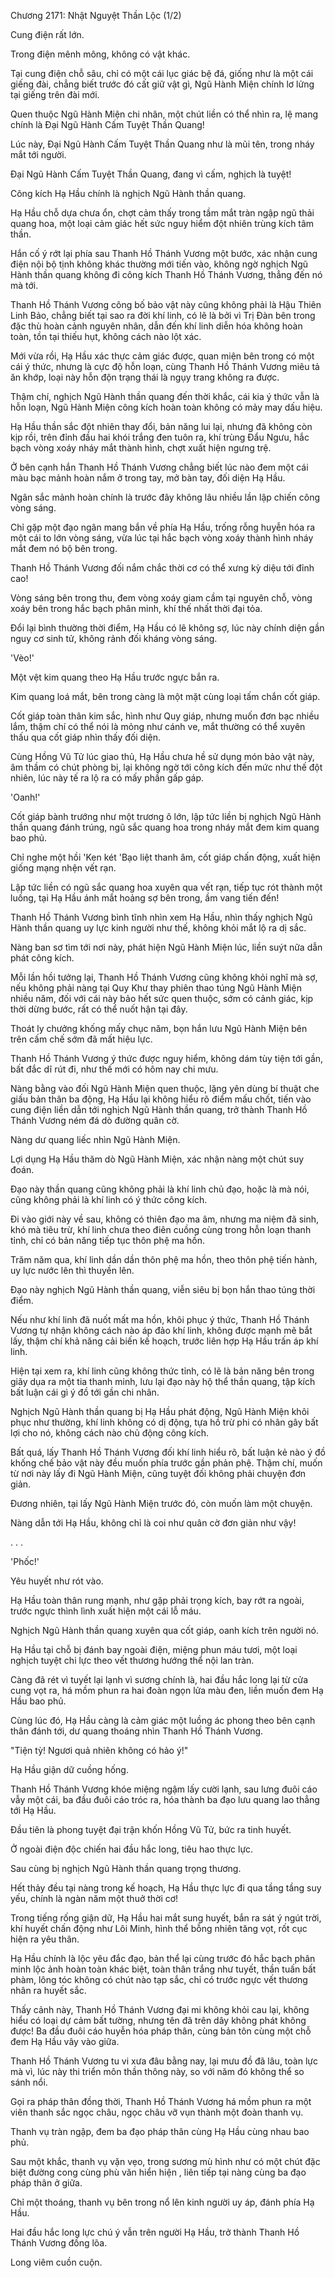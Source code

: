 




Chương 2171: Nhật Nguyệt Thần Lộc (1/2)


Cung điện rất lớn.

Trong điện mênh mông, không có vật khác.

Tại cung điện chỗ sâu, chỉ có một cái lục giác bệ đá, giống như là một cái giếng đài, chẳng biết trước đó cất giữ vật gì, Ngũ Hành Miện chính lơ lửng tại giếng trên đài mới.

Quen thuộc Ngũ Hành Miện chi nhân, một chút liền có thể nhìn ra, lệ mang chính là Đại Ngũ Hành Cấm Tuyệt Thần Quang!

Lúc này, Đại Ngũ Hành Cấm Tuyệt Thần Quang như là mũi tên, trong nháy mắt tới người.

Đại Ngũ Hành Cấm Tuyệt Thần Quang, đang vì cấm, nghịch là tuyệt!

Công kích Hạ Hầu chính là nghịch Ngũ Hành thần quang.

Hạ Hầu chỗ dựa chưa ổn, chợt cảm thấy trong tầm mắt tràn ngập ngũ thải quang hoa, một loại cảm giác hết sức nguy hiểm đột nhiên trùng kích tâm thần.

Hắn cố ý rớt lại phía sau Thanh Hồ Thánh Vương một bước, xác nhận cung điện nội bộ tịnh không khác thường mới tiến vào, không ngờ nghịch Ngũ Hành thần quang không đi công kích Thanh Hồ Thánh Vương, thẳng đến nó mà tới.

Thanh Hồ Thánh Vương công bố bảo vật này cũng không phải là Hậu Thiên Linh Bảo, chẳng biết tại sao ra đời khí linh, có lẽ là bởi vì Trị Đàn bên trong đặc thù hoàn cảnh nguyên nhân, dẫn đến khí linh diễn hóa không hoàn toàn, tồn tại thiếu hụt, không cách nào lột xác.

Mới vừa rồi, Hạ Hầu xác thực cảm giác được, quan miện bên trong có một cái ý thức, nhưng là cực độ hỗn loạn, cùng Thanh Hồ Thánh Vương miêu tả ăn khớp, loại này hỗn độn trạng thái là ngụy trang không ra được.

Thậm chí, nghịch Ngũ Hành thần quang đến thời khắc, cái kia ý thức vẫn là hỗn loạn, Ngũ Hành Miện công kích hoàn toàn không có mảy may dấu hiệu.

Hạ Hầu thần sắc đột nhiên thay đổi, bản năng lui lại, nhưng đã không còn kịp rồi, trên đỉnh đầu hai khói trắng đen tuôn ra, khí trùng Đẩu Ngưu, hắc bạch vòng xoáy nháy mắt thành hình, chợt xuất hiện ngưng trệ.

Ở bên cạnh hắn Thanh Hồ Thánh Vương chẳng biết lúc nào đem một cái màu bạc mảnh hoàn nắm ở trong tay, mở bàn tay, đối diện Hạ Hầu.

Ngân sắc mảnh hoàn chính là trước đây không lâu nhiều lần lập chiến công vòng sáng.

Chỉ gặp một đạo ngân mang bắn về phía Hạ Hầu, trống rỗng huyễn hóa ra một cái to lớn vòng sáng, vừa lúc tại hắc bạch vòng xoáy thành hình nháy mắt đem nó bộ bên trong.

Thanh Hồ Thánh Vương đối nắm chắc thời cơ có thể xưng kỳ diệu tới đỉnh cao!

Vòng sáng bên trong thu, đem vòng xoáy giam cầm tại nguyên chỗ, vòng xoáy bên trong hắc bạch phân minh, khí thế nhất thời đại tỏa.

Đổi lại bình thường thời điểm, Hạ Hầu có lẽ không sợ, lúc này chính diện gần nguy cơ sinh tử, không rảnh đối kháng vòng sáng.

'Vèo!'

Một vệt kim quang theo Hạ Hầu trước ngực bắn ra.

Kim quang loá mắt, bên trong càng là một mặt cùng loại tấm chắn cốt giáp.

Cốt giáp toàn thân kim sắc, hình như Quy giáp, nhưng muốn đơn bạc nhiều lắm, thậm chí có thể nói là mỏng như cánh ve, mắt thường có thể xuyên thấu qua cốt giáp nhìn thấy đối diện.

Cùng Hồng Vũ Tử lúc giao thủ, Hạ Hầu chưa hề sử dụng món bảo vật này, âm thầm có chút phòng bị, lại không ngờ tới công kích đến mức như thế đột nhiên, lúc này tế ra lộ ra có mấy phần gấp gáp.

'Oanh!'

Cốt giáp bành trướng như một trương ô lớn, lập tức liền bị nghịch Ngũ Hành thần quang đánh trúng, ngũ sắc quang hoa trong nháy mắt đem kim quang bao phủ.

Chỉ nghe một hồi 'Ken két 'Bạo liệt thanh âm, cốt giáp chấn động, xuất hiện giống mạng nhện vết rạn.

Lập tức liền có ngũ sắc quang hoa xuyên qua vết rạn, tiếp tục rót thành một luồng, tại Hạ Hầu ánh mắt hoảng sợ bên trong, ầm vang tiến đến!

Thanh Hồ Thánh Vương bình tĩnh nhìn xem Hạ Hầu, nhìn thấy nghịch Ngũ Hành thần quang uy lực kinh người như thế, không khỏi mắt lộ ra dị sắc.

Nàng ban sơ tìm tới nơi này, phát hiện Ngũ Hành Miện lúc, liền suýt nữa dẫn phát công kích.

Mỗi lần hồi tưởng lại, Thanh Hồ Thánh Vương cũng không khỏi nghĩ mà sợ, nếu không phải nàng tại Quy Khư thay phiên thao túng Ngũ Hành Miện nhiều năm, đối với cái này bảo hết sức quen thuộc, sớm có cảnh giác, kịp thời dừng bước, rất có thể nuốt hận tại đây.

Thoát ly chưởng khống mấy chục năm, bọn hắn lưu Ngũ Hành Miện bên trên cấm chế sớm đã mất hiệu lực.

Thanh Hồ Thánh Vương ý thức được nguy hiểm, không dám tùy tiện tới gần, bất đắc dĩ rút đi, như thế mới có hôm nay chi mưu.

Nàng bằng vào đối Ngũ Hành Miện quen thuộc, lặng yên dùng bí thuật che giấu bản thân ba động, Hạ Hầu lại không hiểu rõ điểm mấu chốt, tiến vào cung điện liền dẫn tới nghịch Ngũ Hành thần quang, trở thành Thanh Hồ Thánh Vương ném đá dò đường quân cờ.

Nàng dư quang liếc nhìn Ngũ Hành Miện.

Lợi dụng Hạ Hầu thăm dò Ngũ Hành Miện, xác nhận nàng một chút suy đoán.

Đạo này thần quang cũng không phải là khí linh chủ đạo, hoặc là mà nói, cũng không phải là khí linh có ý thức công kích.

Đi vào giới này về sau, không có thiên đạo ma âm, nhưng ma niệm đã sinh, khó mà tiêu trừ, khí linh chưa theo điên cuồng cùng trong hỗn loạn thanh tỉnh, chỉ có bản năng tiếp tục thôn phệ ma hồn.

Trăm năm qua, khí linh dần dần thôn phệ ma hồn, theo thôn phệ tiến hành, uy lực nước lên thì thuyền lên.

Đạo này nghịch Ngũ Hành thần quang, viễn siêu bị bọn hắn thao túng thời điểm.

Nếu như khí linh đã nuốt mất ma hồn, khôi phục ý thức, Thanh Hồ Thánh Vương tự nhận không cách nào áp đảo khí linh, không được mạnh mẽ bắt lấy, thậm chí khả năng cải biến kế hoạch, trước liên hợp Hạ Hầu trấn áp khí linh.

Hiện tại xem ra, khí linh cũng không thức tỉnh, có lẽ là bản năng bên trong giãy dụa ra một tia thanh minh, lưu lại đạo này hộ thể thần quang, tập kích bất luận cái gì ý đồ tới gần chi nhân.

Nghịch Ngũ Hành thần quang bị Hạ Hầu phát động, Ngũ Hành Miện khôi phục như thường, khí linh không có dị động, tựa hồ trừ phi có nhân gây bất lợi cho nó, không cách nào chủ động công kích.

Bất quá, lấy Thanh Hồ Thánh Vương đối khí linh hiểu rõ, bất luận kẻ nào ý đồ khống chế bảo vật này đều muốn phía trước gần phản phệ. Thậm chí, muốn từ nơi này lấy đi Ngũ Hành Miện, cũng tuyệt đối không phải chuyện đơn giản.

Đương nhiên, tại lấy Ngũ Hành Miện trước đó, còn muốn làm một chuyện.

Nàng dẫn tới Hạ Hầu, không chỉ là coi như quân cờ đơn giản như vậy!

. . .

'Phốc!'

Yêu huyết như rót vào.

Hạ Hầu toàn thân rung mạnh, như gặp phải trọng kích, bay rớt ra ngoài, trước ngực thình lình xuất hiện một cái lỗ máu.

Nghịch Ngũ Hành thần quang xuyên qua cốt giáp, oanh kích trên người nó.

Hạ Hầu tại chỗ bị đánh bay ngoài điện, miệng phun máu tươi, một loại nghịch tuyệt chi lực theo vết thương hướng thể nội lan tràn.

Càng đã rét vì tuyết lại lạnh vì sương chính là, hai đầu hắc long lại từ cửa cung vọt ra, há mồm phun ra hai đoàn ngọn lửa màu đen, liền muốn đem Hạ Hầu bao phủ.

Cùng lúc đó, Hạ Hầu càng là cảm giác một luồng ác phong theo bên cạnh thân đánh tới, dư quang thoáng nhìn Thanh Hồ Thánh Vương.

"Tiện tỳ! Ngươi quả nhiên không có hảo ý!"

Hạ Hầu giận dữ cuồng hống.

Thanh Hồ Thánh Vương khóe miệng ngậm lấy cười lạnh, sau lưng đuôi cáo vẫy một cái, ba đầu đuôi cáo tróc ra, hóa thành ba đạo lưu quang lao thẳng tới Hạ Hầu.

Đầu tiên là phong tuyệt đại trận khốn Hồng Vũ Tử, bức ra tinh huyết.

Ở ngoài điện độc chiến hai đầu hắc long, tiêu hao thực lực.

Sau cùng bị nghịch Ngũ Hành thần quang trọng thương.

Hết thảy đều tại nàng trong kế hoạch, Hạ Hầu thực lực đi qua tầng tầng suy yếu, chính là ngàn năm một thuở thời cơ!

Trong tiếng rống giận dữ, Hạ Hầu hai mắt sung huyết, bắn ra sát ý ngút trời, khí huyết chấn động như Lôi Minh, hình thể bỗng nhiên tăng vọt, rốt cục hiện ra yêu thân.

Hạ Hầu chính là lộc yêu đắc đạo, bản thể lại cùng trước đó hắc bạch phân minh lộc ảnh hoàn toàn khác biệt, toàn thân trắng như tuyết, thần tuấn bất phàm, lông tóc không có chút nào tạp sắc, chỉ có trước ngực vết thương nhân ra huyết sắc.

Thấy cảnh này, Thanh Hồ Thánh Vương đại mi không khỏi cau lại, không hiểu có loại dự cảm bất tường, nhưng tên đã trên dây không phát không được! Ba đầu đuôi cáo huyễn hóa pháp thân, cùng bản tôn cùng một chỗ đem Hạ Hầu vây vào giữa.

Thanh Hồ Thánh Vương tu vi xưa đâu bằng nay, lại mưu đồ đã lâu, toàn lực mà vì, lúc này thi triển môn thần thông này, so với năm đó không thể so sánh nổi.

Gọi ra pháp thân đồng thời, Thanh Hồ Thánh Vương há mồm phun ra một viên thanh sắc ngọc châu, ngọc châu vỡ vụn thành một đoàn thanh vụ.

Thanh vụ tràn ngập, đem ba đạo pháp thân cùng Hạ Hầu cùng nhau bao phủ.

Sau một khắc, thanh vụ vặn vẹo, trong sương mù hình như có một chút đặc biệt đường cong cùng phù văn hiển hiện , liên tiếp tại nàng cùng ba đạo pháp thân ở giữa.

Chỉ một thoáng, thanh vụ bên trong nổ lên kinh người uy áp, đánh phía Hạ Hầu.

Hai đầu hắc long lực chú ý vẫn trên người Hạ Hầu, trở thành Thanh Hồ Thánh Vương đồng lõa.

Long viêm cuồn cuộn.




